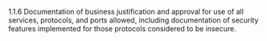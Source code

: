1.1.6 Documentation of business justification and approval for use of all services, protocols, and ports allowed, including documentation of security features implemented for those protocols considered to be insecure.  